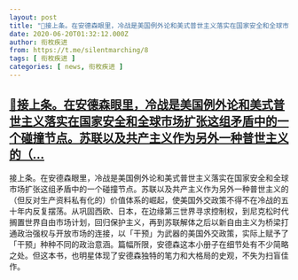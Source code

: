```yaml
---
layout: post
title: "📎接上条。在安德森眼里，冷战是美国例外论和美式普世主义落实在国家安全和全球市场扩张这组矛盾中的一个碰撞节点。苏联以及共产主义作为另外一种普世主义的（..."
date: 2020-06-20T01:32:12.000Z
author: 衔枚疾进
from: https://t.me/silentmarching/8
tags: [ 衔枚疾进 ]
categories: [ news, 衔枚疾进 ]
---
```

<!--1592616732000-->
[📎接上条。在安德森眼里，冷战是美国例外论和美式普世主义落实在国家安全和全球市场扩张这组矛盾中的一个碰撞节点。苏联以及共产主义作为另外一种普世主义的（...](https://t.me/silentmarching/8)
------

<div>
<p>接上条。在安德森眼里，冷战是美国例外论和美式普世主义落实在国家安全和全球市场扩张这组矛盾中的一个碰撞节点。苏联以及共产主义作为另外一种普世主义的（但反对生产资料私有化的）价值体系的崛起，使美国外交政策不得不在冷战的五十年内反复摆荡。从巩固西欧、日本，在边缘第三世界寻求控制权，到尼克松时代搁置世界自由市场计划，回归保护主义，再到苏联解体之后以新自由主义为桥梁打通政治强权与开放市场的连接，以「干预」为武器的美国外交政策，实际上赋予了「干预」种种不同的政治意涵。篇幅所限，安德森这本小册子在细节处有不少简略之处。但这本书，也明星体现了安德森独特的笔力和大格局的史观，不失为扫盲佳作。</p>
</div>
